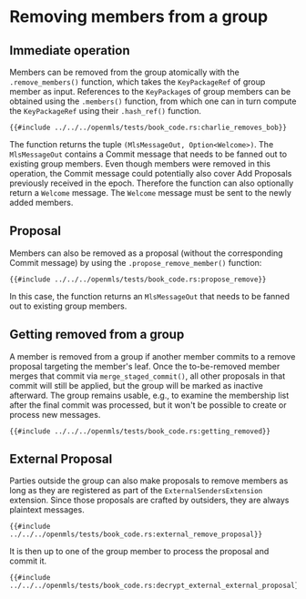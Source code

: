 # Removing members from a group

## Immediate operation

Members can be removed from the group atomically with the `.remove_members()` function, which takes the `KeyPackageRef` of group member as input. References to the `KeyPackage`s of group members can be obtained using the `.members()` function, from which one can in turn compute the `KeyPackageRef` using their `.hash_ref()` function.

```rust,no_run,noplayground
{{#include ../../../openmls/tests/book_code.rs:charlie_removes_bob}}
```

The function returns the tuple `(MlsMessageOut, Option<Welcome>)`. The `MlsMessageOut` contains a Commit message that needs to be fanned out to existing group members.
Even though members were removed in this operation, the Commit message could potentially also cover Add Proposals previously received in the epoch. Therefore the function can also optionally return a `Welcome` message. The `Welcome` message must be sent to the newly added members.

## Proposal

Members can also be removed as a proposal (without the corresponding Commit message) by using the `.propose_remove_member()` function:

```rust,no_run,noplayground
{{#include ../../../openmls/tests/book_code.rs:propose_remove}}
```

In this case, the function returns an `MlsMessageOut` that needs to be fanned out to existing group members.

## Getting removed from a group

A member is removed from a group if another member commits to a remove proposal targeting the member's leaf. Once the to-be-removed member merges that commit via `merge_staged_commit()`, all other proposals in that commit will still be applied, but the group will be marked as inactive afterward. The group remains usable, e.g., to examine the membership list after the final commit was processed, but it won't be possible to create or process new messages.

```rust,no_run,noplayground
{{#include ../../../openmls/tests/book_code.rs:getting_removed}}
```

## External Proposal

Parties outside the group can also make proposals to remove members as long as they are registered as part of the `ExternalSendersExtension` extension.
Since those proposals are crafted by outsiders, they are always plaintext messages.

```rust,no_run,noplayground
{{#include ../../../openmls/tests/book_code.rs:external_remove_proposal}}
```

It is then up to one of the group member to process the proposal and commit it.

```rust,no_run,noplayground
{{#include ../../../openmls/tests/book_code.rs:decrypt_external_external_proposal}}
```
